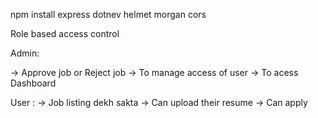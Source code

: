 npm install express dotnev helmet morgan cors


Role based access control 

Admin:

-> Approve job or Reject job 
-> To manage access of user 
-> To acess Dashboard 

User :
-> Job listing dekh sakta 
-> Can upload their resume 
-> Can apply 

